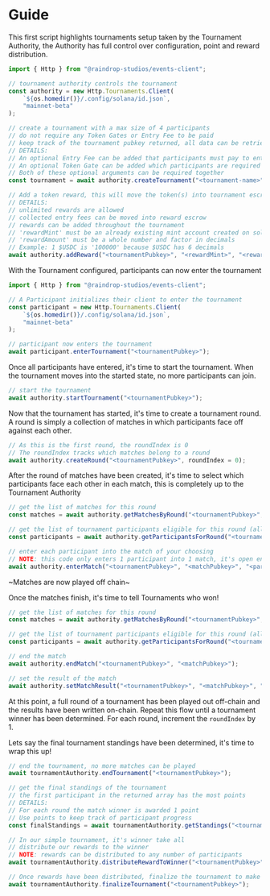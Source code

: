 # Guide

This first script highlights tournaments setup taken by the Tournament Authority, the Authority has full control over configuration, point and reward distribution.

```typescript
import { Http } from "@raindrop-studios/events-client";

// tournament authority controls the tournament
const authority = new Http.Tournaments.Client(
    `${os.homedir()}/.config/solana/id.json`,
    "mainnet-beta"
);

// create a tournament with a max size of 4 participants
// do not require any Token Gates or Entry Fee to be paid
// keep track of the tournament pubkey returned, all data can be retrieved from this
// DETAILS:
// An optional Entry Fee can be added that participants must pay to enter the tournament
// An optional Token Gate can be added which participants are required to own to be eligible to enter the tournament
// Both of these optional arguments can be required together
const tournament = await authority.createTournament("<tournament-name>", 4, null, null);

// Add a token reward, this will move the token(s) into tournament escrow
// DETAILS:
// unlimited rewards are allowed
// collected entry fees can be moved into reward escrow
// rewards can be added throughout the tournament
// 'rewardMint' must be an already existing mint account created on solana
// 'rewardAmount' must be a whole number and factor in decimals
// Example: 1 $USDC is '100000' because $USDC has 6 decimals
await authority.addReward("<tournamentPubkey>", "<rewardMint>", "<rewardAmount>");
```

With the Tournament configured, participants can now enter the tournament

```typescript
import { Http } from "@raindrop-studios/events-client";

// A Participant initializes their client to enter the tournament
const participant = new Http.Tournaments.Client(
    `${os.homedir()}/.config/solana/id.json`,
    "mainnet-beta"
);

// participant now enters the tournament
await participant.enterTournament("<tournamentPubkey>");

```

Once all participants have entered, it's time to start the tournament. When the tournament moves into the started state, no more participants can join.

```typescript
// start the tournament
await authority.startTournament("<tournamentPubkey>");
```

Now that the tournament has started, it's time to create a tournament round. A round is simply a collection of matches in which participants face off against each other.

```typescript
// As this is the first round, the roundIndex is 0
// The roundIndex tracks which matches belong to a round
await authority.createRound("<tournamentPubkey>", roundIndex = 0);
```

After the round of matches have been created, it's time to select which participants face each other in each match, this is completely up to the Tournament Authority

```typescript
// get the list of matches for this round
const matches = await authority.getMatchesByRound("<tournamentPubkey>", roundIndex = 0, finalized = false);

// get the list of tournament participants eligible for this round (all of them in this example)
const participants = await authority.getParticipantsForRound("<tournamentPubkey>", roundIndex = 0);

// enter each participant into the match of your choosing
// NOTE: this code only enters 1 participant into 1 match, it's open ended
await authority.enterMatch("<tournamentPubkey>", "<matchPubkey>", "<participantPubkey>");
```

\~Matches are now played off chain\~

Once the matches finish, it's time to tell Tournaments who won!

```typescript
// get the list of matches for this round
const matches = await authority.getMatchesByRound("<tournamentPubkey>", roundIndex = 0, finalized = false);

// get the list of tournament participants eligible for this round (all of them in this example)
const participants = await authority.getParticipantsForRound("<tournamentPubkey>", roundIndex = 0);

// end the match
await authority.endMatch("<tournamentPubkey>", "<matchPubkey>");

// set the result of the match
await authority.setMatchResult("<tournamentPubkey>", "<matchPubkey>", "<winnerPubkey>")
```

At this point, a full round of a tournament has been played out off-chain and the results have been written on-chain. Repeat this flow until a tournament winner has been determined. For each round, increment the `roundIndex` by 1.

Lets say the final tournament standings have been determined, it's time to wrap this up!

```typescript
// end the tournament, no more matches can be played
await tournamentAuthority.endTournament("<tournamentPubkey>");

// get the final standings of the tournament
// the first participant in the returned array has the most points
// DETAILS:
// For each round the match winner is awarded 1 point
// Use points to keep track of participant progress
const finalStandings = await tournamentAuthority.getStandings("<tournamentPubkey>");

// In our simple tournament, it's winner take all
// distribute our rewards to the winner
// NOTE: rewards can be distributed to any number of participants
await tournamentAuthority.distributeRewardToWinner("<tournamentPubkey>", finalStandings[0][0]);

// Once rewards have been distributed, finalize the tournament to make it immutable
await tournamentAuthority.finalizeTournament("<tournamentPubkey>");
```
